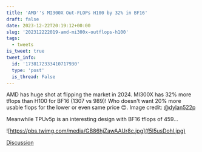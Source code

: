 ```yaml
---
title: 'AMD''s MI300X Out-FLOPs H100 by 32% in BF16'
draft: false
date: 2023-12-22T20:19:12+00:00
slug: '202312222019-amd-mi300x-outflops-h100'
tags:
  - tweets
is_tweet: true
tweet_info:
  id: '1738172333410717930'
  type: 'post'
  is_thread: False
---
```




AMD has huge shot at flipping the market in 2024. MI300X has 32% more tflops than H100 for BF16 (1307 vs 989)! Who doesn't want 20% more usable flops for the lower or even same price 😍. Image credit: [@dylan522p](https://x.com/dylan522p)

Meanwhile TPUv5p is an interesting design with BF16 tflops of 459… 

![https://pbs.twimg.com/media/GB86hjZawAAUr8c.jpg](f5I5usDohl.jpg)

[Discussion](https://x.com/sytelus/status/1738172333410717930)
